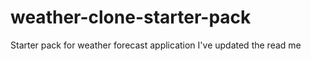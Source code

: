 # weather-clone-starter-pack
Starter pack for weather forecast application
I've updated the read me
